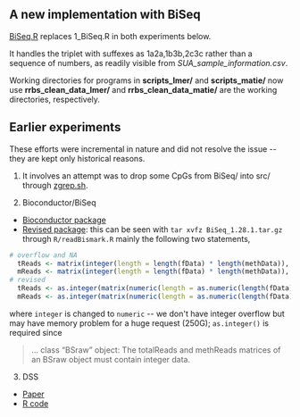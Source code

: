 ## A new implementation with BiSeq

[BiSeq.R](BiSeq.R) replaces 1_BiSeq.R in both experiments below.

It handles the triplet with suffexes as 1a2a,1b3b,2c3c rather than a sequence of numbers, as readily visible from *SUA_sample_information.csv*.

Working directories for programs in **scripts_lmer/** and **scripts_matie/** now use **rrbs_clean_data_lmer/** and **rrbs_clean_data_matie/** are the working directories, respectively.

## Earlier experiments

These efforts were incremental in nature and did not resolve the issue -- they are kept only historical reasons.

1. It involves an attempt was to drop some CpGs from BiSeq/ into src/ through [zgrep.sh](zgrep.sh).

2. Bioconductor/BiSeq

* [Bioconductor package](https://www.bioconductor.org/packages/release/bioc/src/contrib/BiSeq_1.28.0.tar.gz)
* [Revised package](BiSeq_1.28.1.tar.gz): this can be seen with `tar xvfz BiSeq_1.28.1.tar.gz` through `R/readBismark.R` mainly the following two statements,
```r
# overflow and NA
  tReads <- matrix(integer(length = length(fData) * length(methData)), nrow=length(fData))
  mReads <- matrix(integer(length = length(fData) * length(methData)), nrow=length(fData))
# revised
  tReads <- as.integer(matrix(numeric(length = as.numeric(length(fData)) * as.numeric(length(methData))), nrow=length(fData)))
  mReads <- as.integer(matrix(numeric(length = as.numeric(length(fData)) * as.numeric(length(methData))), nrow=length(fData)))
```
where `integer` is changed to `numeric` -- we don't have integer overflow but may have memory problem for a huge request (250G); `as.integer()` is required since

> ... class “BSraw” object: The totalReads and methReads matrices of an BSraw object must contain integer data.

3. DSS

* [Paper](https://doi.org/10.1007/s40484-019-0183-8)
* [R code](https://static-content.springer.com/esm/art%3A10.1007%2Fs40484-019-0183-8/MediaObjects/40484_2019_183_MOESM2_ESM.zip)
